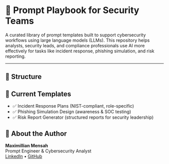 # 🧠 Prompt Playbook for Security Teams

A curated library of prompt templates built to support cybersecurity workflows using large language models (LLMs). This repository helps analysts, security leads, and compliance professionals use AI more effectively for tasks like incident response, phishing simulation, and risk reporting.

---

## 📁 Structure

## 🎯 Current Templates

- ✅ Incident Response Plans (NIST-compliant, role-specific)
- ✅ Phishing Simulation Design (awareness & SOC testing)
- ✅ Risk Report Generator (structured reports for security leadership)


## 🔐 About the Author

**Maximillian Mensah**  
Prompt Engineer & Cybersecurity Analyst  
[LinkedIn](https://www.linkedin.com/in/maximillymens) • [GitHub](https://github.com/maximillymens)
